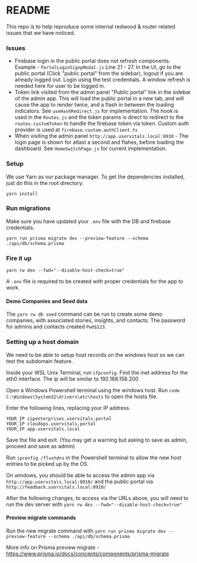 # README

This repo is to help reproduce some internal redwood & router related issues that we have noticed.

### Issues

- Firebase login in the public portal does not refresh components. Example - `PortalLoginSignpModal.js` Line 21 - 27. In the UI, go to the public portal (Click "public portal" from the sidebar), logout if you are already logged out. Login using the test credentials. A window refresh is needed here for user to be logged in.
- Token link visited from the admin panel "Public portal" link in the sidebar of the admin app. This will load the public portal in a new tab, and will cause the app to render twice, and a flash in between the loading indicators. See `useHashRedirect.js` for implementation. The hook is used in the `Routes.js` and the token params is direct to redirect to the `routes.customToken` to handle the firebase token via token. Custom auth provider is used at `firebase.custom.authClient.ts`
- When visiting the admin panel `http://app.uservitals.local:8910` - The login page is shown for atlast a second and flahes, before loading the dashboard. See `HomeSwitchPage.js` for current implementation.

### Setup

We use Yarn as our package manager. To get the dependencies installed, just do this in the root directory:

```terminal
yarn install
```

### Run migrations

Make sure you have updated your `.env` file with the DB and firebase credentials.

```terminal
yarn run prisma migrate dev --preview-feature --schema ./api/db/schema.prisma
```

### Fire it up

```terminal
yarn rw dev --fwd="--disable-host-check=true"
```

A `.env` file is required to be created with proper credentials for the app to work.

#### Demo Companies and Seed data

The `yarn rw db seed` command can be run to create some demo companies, with associated stories, insights, and contacts. The password for admins and contacts created `Pwd$123`.

### Setting up a host domain

We need to be able to setup host records on the windows host so we can test the subdomain feature.

Inside your WSL Unix Terminal, run `ifpconfig`. Find the inet address for the eth0 interface. The ip will be similar to 192.168.158.200

Open a Windows Powershell terminal using the windows host. Run `code C:\Windows\System32\drivers\etc\hosts` to open the hosts file.

Enter the following lines, replacing your IP address.

```
YOUR_IP zipenterprises.uservitals.portal
YOUR_IP cloudops.uservitals.portal
YOUR_IP app.uservitals.local
```

Save the file and exit. (You may get a warning but asking to save as admin, proceed and save as admin)

Run `ipconfig /flushdns` in the Powershell terminal to allow the new host entries to be picked up by the OS.

On windows, you should be able to access the admin app via `http://app.uservitals.local:8910/`
and the public portal via `http://feedback.uservitals.local:8910/`

After the following changes, to access via the URLs above, you will need to run the dev server with `yarn rw dev --fwd="--disable-host-check=true"`

#### Preview migrate commands

Run the new migrate command with `yarn run prisma migrate dev --preview-feature --schema ./api/db/schema.prisma`

More info on Prisma preview migrate - https://www.prisma.io/docs/concepts/components/prisma-migrate
